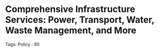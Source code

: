 # Comprehensive Infrastructure Services: Power, Transport, Water, Waste Management, and More

Tags: Policy
: 90